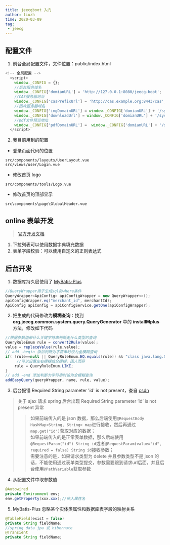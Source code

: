 ```yaml
---
title: jeecgboot 入门
author: liuzh
time: 2020-03-09
tag: 
 - jeecg
---
```


## 配置文件

1. 前台全局配置文件，文件位置：public/index.html  
```javascript
<!-- 全局配置 -->
  <script>
    window._CONFIG = {};
    //后台服务域名
    window._CONFIG['domianURL'] = 'http://127.0.0.1:8080/jeecg-boot';
    //CAS服务器地址
    window._CONFIG['casPrefixUrl'] = 'http://cas.example.org:8443/cas';
    //图片服务器域名
    window._CONFIG['imgDomainURL'] = window._CONFIG['domianURL'] + '/sys/common/view';
    window._CONFIG['downloadUrl'] = window._CONFIG['domianURL'] + '/sys/common/download';
    //pdf文件预览地址
    window._CONFIG['pdfDomainURL'] =  window._CONFIG['domianURL'] + '/sys/common/pdf/pdfPreviewIframe';
  </script>
```  

2. 我目前用到的配置  
- 登录页面代码的位置
```
src/components/layouts/UserLayout.vue
src/views/user/Login.vue
```
- 修改首页 logo  
```
src/components/tools/Logo.vue
```
- 修改首页的顶部显示
```
src\components\page\GlobalHeader.vue
```

## online 表单开发
> [官方开发文档](http://doc.jeecg.com/1273752)
1. 下拉列表可以使用数据字典填充数据
2. 表单字段校验：可以使用自定义的正则表达式

## 后台开发

1. 数据库持久层使用了 [MyBatis-Plus](https://mp.baomidou.com/ "MyBatis-Plus")
```java
//QueryWrapper用于生成sql的where条件
QueryWrapper<ApiConfig> apiConfigWrapper = new QueryWrapper<>();
apiConfigWrapper.eq("merchant_id", merchantId);
ApiConfig apiConfig = apiConfigService.getOne(apiConfigWrapper);
```

2. 把生成的代码修改为**模糊查询**：找到 **org.jeecg.common.system.query.QueryGenerator** 中的 **installMplus** 方法，修改如下代码
```java
//根据参数值带什么关键字符串判断走什么类型的查询
QueryRuleEnum rule = convert2Rule(value);
value = replaceValue(rule,value);
// add -begin 添加判断为字符串时设为全模糊查询
if( (rule==null || QueryRuleEnum.EQ.equals(rule)) && "class java.lang.String".equals(type)) {
	 //可以设置左右模糊或全模糊，因人而异
	rule = QueryRuleEnum.LIKE;
}
// add -end 添加判断为字符串时设为全模糊查询
addEasyQuery(queryWrapper, name, rule, value);
```  

3. 后台报错 Required String parameter 'id' is not present，查自 [csdn](https://blog.csdn.net/qq_15238647/article/details/81539287)
> 关于 ajax 请求 spring 后台出现 Required String parameter ‘id’ is not present 异常
>> 如果前端传入的是 json 数据，那么后端使用`@RequestBody HashMap<String, String> map`进行接收，然后再通过`map.get("id")`获取对应的数据；  
>> 如果前端传入的是正常表单数据，那么后端使用`@RequestParam("id") String id`或者`@RequestParam(value="id", required = false) String id`接收参数；  
>> 需要注意的是，如果请求类型为 delete 并且参数类型不是 json 的话，不能使用通过表单类型提交，参数需要跟到请求url后面，并且后台使用`@PathVariable`获取参数 

4. 从配置文件中取参数值
```java
@Autowired
private Environment env;
env.getProperty(xxx.xxx);//传入属性名
```

5. MyBatis-Plus 忽略某个实体类属性和数据库表字段的映射关系
```java
@TableField(exist = false)
private String fieldName;
//spring data jpa 或 hibernate
@Transient
private String fieldName;
```